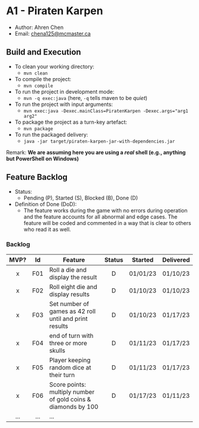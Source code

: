 # A1 - Piraten Karpen

  * Author: Ahren Chen
  * Email: chena125@mcmaster.ca

## Build and Execution

  * To clean your working directory:
    * `mvn clean`
  * To compile the project:
    * `mvn compile`
  * To run the project in development mode:
    * `mvn -q exec:java` (here, `-q` tells maven to be _quiet_)
  * To run the project with input arguments:
    *  `mvn exec:java -Dexec.mainClass=PiratenKarpen -Dexec.args="arg1 arg2"`
  * To package the project as a turn-key artefact:
    * `mvn package`
  * To run the packaged delivery:
    * `java -jar target/piraten-karpen-jar-with-dependencies.jar` 

Remark: **We are assuming here you are using a _real_ shell (e.g., anything but PowerShell on Windows)**

## Feature Backlog

 * Status: 
   * Pending (P), Started (S), Blocked (B), Done (D)
 * Definition of Done (DoD):
   * The feature works during the game with no errors during operation and the feature accounts for all abnormal and edge cases. The feature will be coded and commented in a way that is clear to others who read it as well.

### Backlog 

| MVP? | Id  | Feature  | Status  |  Started  | Delivered |
| :-:  |:-:  |---       | :-:     | :-:       | :-:       |
| x   | F01 | Roll a die and display the result |  D | 01/01/23 | 01/10/23 |
| x   | F02 | Roll eight die and display results  |  D | 01/10/23 | 01/10/23 |
| x   | F03 | Set number of games as 42 roll until and print results |  D  | 01/10/23 | 01/17/23 |
| x   | F04 | end of turn with three or more skulls | D | 01/11/23 | 01/17/23 |
| x   | F05 | Player keeping random dice at their turn | D | 01/11/23 | 01/17/23 |
| x   | F06 | Score points: multiply number of gold coins & diamonds by 100 | D | 01/17/23 | 01/11/23 |
| ... | ... | ... |

